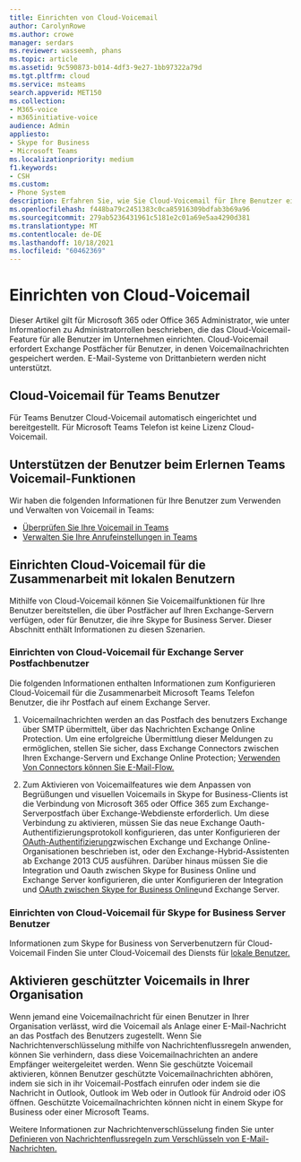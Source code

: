 ```yaml
---
title: Einrichten von Cloud-Voicemail
author: CarolynRowe
ms.author: crowe
manager: serdars
ms.reviewer: wasseemh, phans
ms.topic: article
ms.assetid: 9c590873-b014-4df3-9e27-1bb97322a79d
ms.tgt.pltfrm: cloud
ms.service: msteams
search.appverid: MET150
ms.collection:
- M365-voice
- m365initiative-voice
audience: Admin
appliesto:
- Skype for Business
- Microsoft Teams
ms.localizationpriority: medium
f1.keywords:
- CSH
ms.custom:
- Phone System
description: Erfahren Sie, wie Sie Cloud-Voicemail für Ihre Benutzer einrichten.
ms.openlocfilehash: f448ba79c2451383c0ca85916309bdfab3b69a96
ms.sourcegitcommit: 279ab5236431961c5181e2c01a69e5aa4290d381
ms.translationtype: MT
ms.contentlocale: de-DE
ms.lasthandoff: 10/18/2021
ms.locfileid: "60462369"
---
```

# <a name="set-up-cloud-voicemail"></a>Einrichten von Cloud-Voicemail

Dieser Artikel gilt für Microsoft 365 oder Office 365 Administrator, [](/microsoft-365/admin/add-users/about-admin-roles) wie unter Informationen zu Administratorrollen beschrieben, die das Cloud-Voicemail-Feature für alle Benutzer im Unternehmen einrichten. Cloud-Voicemail erfordert Exchange Postfächer für Benutzer, in denen Voicemailnachrichten gespeichert werden. E-Mail-Systeme von Drittanbietern werden nicht unterstützt.

## <a name="cloud-voicemail-for-teams-users"></a>Cloud-Voicemail für Teams Benutzer

Für Teams Benutzer Cloud-Voicemail automatisch eingerichtet und bereitgestellt. Für Microsoft Teams Telefon ist keine Lizenz Cloud-Voicemail.

## <a name="help-your-users-learn-teams-voicemail-features"></a>Unterstützen der Benutzer beim Erlernen Teams Voicemail-Funktionen

Wir haben die folgenden Informationen für Ihre Benutzer zum Verwenden und Verwalten von Voicemail in Teams:

- [Überprüfen Sie Ihre Voicemail in Teams](https://support.microsoft.com/office/check-your-voicemail-in-teams-f8d568ce-7329-4fe2-a6a2-325ec2e2b419)
- [Verwalten Sie Ihre Anrufeinstellungen in Teams](https://support.microsoft.com/office/manage-your-call-settings-in-teams-456cb611-3477-496f-b31a-6ab752a7595f)

## <a name="setting-up-cloud-voicemail-to-work-with-on-premises-users"></a>Einrichten Cloud-Voicemail für die Zusammenarbeit mit lokalen Benutzern

Mithilfe von Cloud-Voicemail können Sie Voicemailfunktionen für Ihre Benutzer bereitstellen, die über Postfächer auf Ihren Exchange-Servern verfügen, oder für Benutzer, die ihre Skype for Business Server. Dieser Abschnitt enthält Informationen zu diesen Szenarien. 

### <a name="set-up-cloud-voicemail-for-exchange-server-mailbox-users"></a>Einrichten von Cloud-Voicemail für Exchange Server Postfachbenutzer

Die folgenden Informationen enthalten Informationen zum Konfigurieren Cloud-Voicemail für die Zusammenarbeit Microsoft Teams Telefon Benutzer, die ihr Postfach auf einem Exchange Server.

1. Voicemailnachrichten werden an das Postfach des benutzers Exchange über SMTP übermittelt, über das Nachrichten Exchange Online Protection. Um eine erfolgreiche Übermittlung dieser Meldungen zu ermöglichen, stellen Sie sicher, dass Exchange Connectors zwischen Ihren Exchange-Servern und Exchange Online Protection; [Verwenden Von Connectors können Sie E-Mail-Flow.](/exchange/mail-flow-best-practices/use-connectors-to-configure-mail-flow/use-connectors-to-configure-mail-flow)

2. Zum Aktivieren von Voicemailfeatures wie dem Anpassen von Begrüßungen und visuellen Voicemails in Skype for Business-Clients ist die Verbindung von Microsoft 365 oder Office 365 zum Exchange-Serverpostfach über Exchange-Webdienste erforderlich. Um diese Verbindung zu aktivieren, müssen Sie das neue Exchange Oauth-Authentifizierungsprotokoll konfigurieren, das unter Konfigurieren der [OAuth-Authentifizierung](/exchange/configure-oauth-authentication-between-exchange-and-exchange-online-organizations-exchange-2013-help)zwischen Exchange und Exchange Online-Organisationen beschrieben ist, oder den Exchange-Hybrid-Assistenten ab Exchange 2013 CU5 ausführen. Darüber hinaus müssen Sie die Integration und Oauth zwischen Skype for Business Online und Exchange Server konfigurieren, die unter Konfigurieren der Integration und [OAuth zwischen Skype for Business Online](/skypeforbusiness/deploy/integrate-with-exchange-server/oauth-with-online-and-on-premises)und Exchange Server.

### <a name="set-up-cloud-voicemail-for-skype-for-business-server-users"></a>Einrichten von Cloud-Voicemail für Skype for Business Server Benutzer

Informationen zum Skype for Business von Serverbenutzern für Cloud-Voicemail Finden Sie unter Cloud-Voicemail des Diensts für [lokale Benutzer.](/skypeforbusiness/hybrid/plan-cloud-voicemail)

## <a name="enabling-protected-voicemail-in-your-organization"></a>Aktivieren geschützter Voicemails in Ihrer Organisation

Wenn jemand eine Voicemailnachricht für einen Benutzer in Ihrer Organisation verlässt, wird die Voicemail als Anlage einer E-Mail-Nachricht an das Postfach des Benutzers zugestellt. Wenn Sie Nachrichtenverschlüsselung mithilfe von Nachrichtenflussregeln anwenden, können Sie verhindern, dass diese Voicemailnachrichten an andere Empfänger weitergeleitet werden. Wenn Sie geschützte Voicemail aktivieren, können Benutzer geschützte Voicemailnachrichten abhören, indem sie sich in ihr Voicemail-Postfach einrufen oder indem sie die Nachricht in Outlook, Outlook im Web oder in Outlook für Android oder iOS öffnen. Geschützte Voicemailnachrichten können nicht in einem Skype for Business oder einer Microsoft Teams.

Weitere Informationen zur Nachrichtenverschlüsselung finden Sie unter [Definieren von Nachrichtenflussregeln zum Verschlüsseln von E-Mail-Nachrichten.](/microsoft-365/compliance/define-mail-flow-rules-to-encrypt-email)

